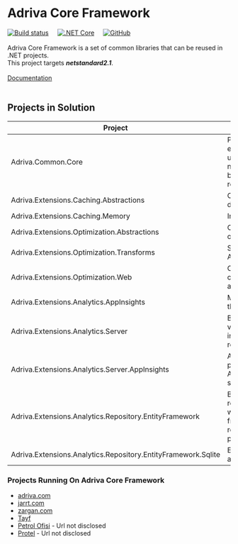 # Adriva Core Framework

[![Build status](https://adriva.visualstudio.com/NetCoreLibs/_apis/build/status/Publish%20Framework%20To%20GitHub)](https://adriva.visualstudio.com/NetCoreLibs/_build/latest?definitionId=48)
&nbsp;&nbsp;&nbsp;
[![.NET Core](https://github.com/adriva/coreframework/workflows/.NET%20Core/badge.svg?branch=master)](https://github.com/adriva/coreframework/)
&nbsp;&nbsp;&nbsp;
[![GitHub](https://img.shields.io/github/license/adriva/coreframework)](https://github.com/adriva/coreframework/blob/master/LICENSE#blob-path)
\
&nbsp;
\
Adriva Core Framework is a set of common libraries that can be reused in .NET projects.\
This project targets ***netstandard2.1***.
\
&nbsp;
\
[Documentation](https://adriva.github.io/coreframework/)
\
&nbsp;
## Projects in Solution

| Project | Description |
|-|-|
| Adriva.Common.Core        | Provides shared utility methods, global enums and common classes that can be used in any project type targeting netstandard2.1 and higher. Also consumed by other framework libraries within this repository.|
| Adriva.Extensions.Caching.Abstractions | Caching abstractions for memory, distributed or any other custom cache.  |
| Adriva.Extensions.Caching.Memory | In memory cache storage. |
| Adriva.Extensions.Optimization.Abstractions |  Optimization abstractions for file optimization modules. |
|Adriva.Extensions.Optimization.Transforms|Shared transforms that can be used with Adriva.Extensions.Optimization.Abstractions.|
|Adriva.Extensions.Optimization&period;Web | Customizable transforms and tag helpers to create and consume optimized resources in <span>asp.net<span> Core applications.|
|Adriva.Extensions.Analytics.AppInsights |Microsoft AppInsights client wrapper library that can use custom server implementations.|
|Adriva.Extensions.Analytics.Server |Base analytics server that can be used with virtually any analytics client and store incoming analytics data in virtually any repository.|
|Adriva.Extensions.Analytics.Server.AppInsights |Analytics server services that is used to parse and store incoming Microsoft AppInsights data in virtually any data storage including on-premise systems.|
|Adriva.Extensions.Analytics.Repository.EntityFramework|Base implementation of an analytics data repository using Entity Framework Core which other EF Core repositories can derive from. Also provides an in-memory repository for development and testing purposes.|
|Adriva.Extensions.Analytics.Repository.EntityFramework.Sqlite|Entity Framework Core based Sqlite analytics data repository.|

### Projects Running On Adriva Core Framework
* [adriva.com](https://adriva.com)
* [jarrt.com](https://jarrt.com)
* [zargan.com](http://www.zargan.com)
* [Tayf](https://tayf.adriva.com)
* [Petrol Ofisi](#) - Url not disclosed
* [Protel](#) - Url not disclosed